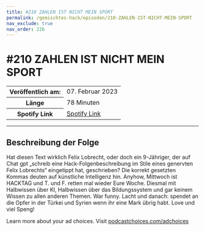 ```yaml
---
title: #210 ZAHLEN IST NICHT MEIN SPORT
permalink: /gemischtes-hack/episoden/210-ZAHLEN-IST-NICHT-MEIN-SPORT
nav_exclude: true
nav_order: 226
---
```


# #210 ZAHLEN IST NICHT MEIN SPORT
<table class="resp-table dcf-table dcf-table-responsive dcf-table-bordered dcf-table-striped dcf-w-100%">
                    <tbody>
                        <tr>
                            <th scope="row">Veröffentlich am:</th>
                            <td data-label="Veröffentlich am:">07. Februar 2023</td>
                        </tr>
                        <tr>
                            <th scope="row">Länge </th>
                            <td data-label="Länge ">78 Minuten</td>
                        </tr><tr>
                                <th scope="row">Spotify Link</th>
                                <td data-label="Spotify Link"><a href="https://open.spotify.com/episode/6IEdfgYGMUWbhf5BBIphCX">Spotify Link</a></td>
                            </tr></tbody>
                </table>

***

## Beschreibung der Folge

<div>
<p>Hat diesen Text wirklich Felix Lobrecht, oder doch ein 9-Jähriger, der auf Chat gpt „schreib eine Hack-Folgenbeschreibung im Stile eines genervten Felix Lobrechts“ eingetippt hat, geschrieben? Die korrekt gesetzten Kommas deuten auf künstliche Intelligenz hin. Anyhow, Mittwoch ist HACKTAG und T. und F. retten mal wieder Eure Woche. Diesmal mit Halbwissen über KI, Halbwissen über das Bildungssystem und gar keinem Wissen zu allen anderen Themen. War funny. Lacht und danach: spendet an die Opfer in der Türkei und Syrien wenn ihr eine Mark übrig habt. Love und viel Speng!</p><p> </p><p>Learn more about your ad choices. Visit <a href="https://podcastchoices.com/adchoices" rel="nofollow">podcastchoices.com/adchoices</a></p>  
</div>

